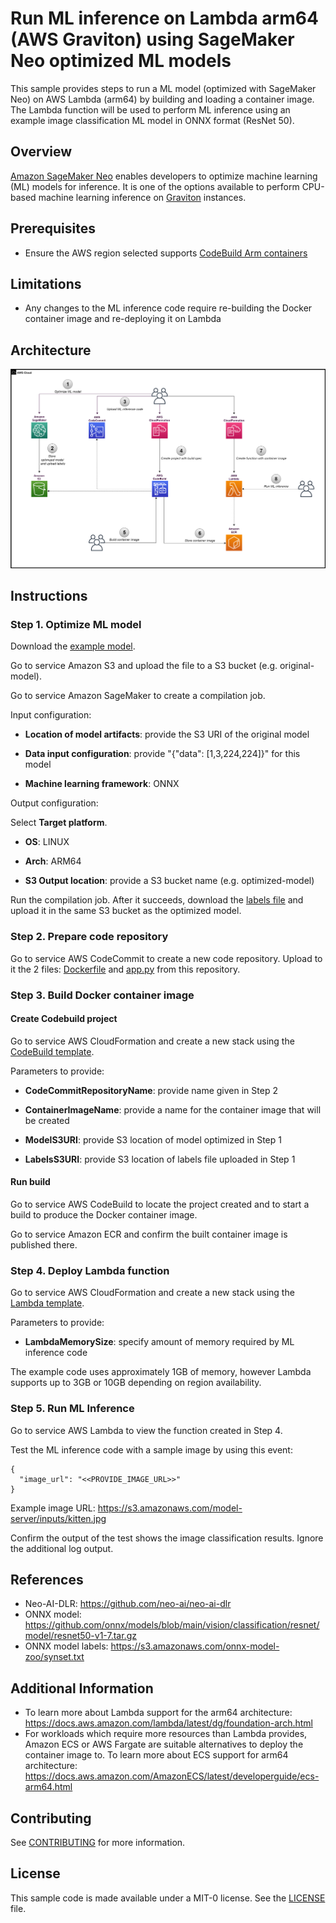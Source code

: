 # Run ML inference on Lambda arm64 (AWS Graviton) using SageMaker Neo optimized ML models

This sample provides steps to run a ML model (optimized with SageMaker Neo) on AWS Lambda (arm64) by building and loading a container image. The Lambda function will be used to perform ML inference using an example image classification ML model in ONNX format (ResNet 50).

## Overview

[Amazon SageMaker Neo](https://aws.amazon.com/sagemaker/neo/) enables developers to optimize machine learning (ML) models for inference. It is one of the options available to perform CPU-based machine learning inference on [Graviton](https://aws.amazon.com/ec2/graviton/) instances.

## Prerequisites
* Ensure the AWS region selected supports [CodeBuild Arm containers](https://docs.aws.amazon.com/codebuild/latest/userguide/build-env-ref-compute-types.html)

## Limitations

* Any changes to the ML inference code require re-building the Docker container image and re-deploying it on Lambda

## Architecture

![Architecture Diagram](./images/architecture_diagram.png)

## Instructions

### Step 1. Optimize ML model

Download the [example model](./data/resnet50-v1-7.tar.gz).

Go to service Amazon S3 and upload the file to a S3 bucket (e.g. original-model).

Go to service Amazon SageMaker to create a compilation job.

Input configuration:

- **Location of model artifacts**: provide the S3 URI of the original model

- **Data input configuration**: provide "{"data": [1,3,224,224]}" for this model

- **Machine learning framework**: ONNX

Output configuration:

Select **Target platform**.

- **OS**: LINUX

- **Arch**: ARM64

- **S3 Output location**: provide a S3 bucket name (e.g. optimized-model)

Run the compilation job. After it succeeds, download the [labels file](./data/synset.txt) and upload it in the same S3 bucket as the optimized model.

### Step 2. Prepare code repository

Go to service AWS CodeCommit to create a new code repository. Upload to it the 2 files: [Dockerfile](./src/Dockerfile) and [app.py](./src/app.py) from this repository.

### Step 3. Build Docker container image

#### Create Codebuild project

Go to service AWS CloudFormation and create a new stack using the [CodeBuild template](./src/DeployCodeBuildProject-Cfn.yaml).

Parameters to provide:

- **CodeCommitRepositoryName**: provide name given in Step 2

- **ContainerImageName**: provide a name for the container image that will be created

- **ModelS3URI**: provide S3 location of model optimized in Step 1

- **LabelsS3URI**: provide S3 location of labels file uploaded in Step 1

#### Run build

Go to service AWS CodeBuild to locate the project created and to start a build to produce the Docker container image.

Go to service Amazon ECR and confirm the built container image is published there.

### Step 4. Deploy Lambda function

Go to service AWS CloudFormation and create a new stack using the [Lambda template](./src/DeployLambdaContainerImage-Cfn.yaml).

Parameters to provide:

- **LambdaMemorySize**: specify amount of memory required by ML inference code

The example code uses approximately 1GB of memory, however Lambda supports up to 3GB or 10GB depending on region availability.

### Step 5. Run ML Inference

Go to service AWS Lambda to view the function created in Step 4.

Test the ML inference code with a sample image by using this event:

```
{
  "image_url": "<<PROVIDE_IMAGE_URL>>"
}
```
Example image URL: https://s3.amazonaws.com/model-server/inputs/kitten.jpg

Confirm the output of the test shows the image classification results. Ignore the additional log output.

## References

* Neo-AI-DLR: https://github.com/neo-ai/neo-ai-dlr
* ONNX model: https://github.com/onnx/models/blob/main/vision/classification/resnet/model/resnet50-v1-7.tar.gz
* ONNX model labels: https://s3.amazonaws.com/onnx-model-zoo/synset.txt

## Additional Information

* To learn more about Lambda support for the arm64 architecture: https://docs.aws.amazon.com/lambda/latest/dg/foundation-arch.html
* For workloads which require more resources than Lambda provides, Amazon ECS or AWS Fargate are suitable alternatives to deploy the container image to. To learn more about ECS support for arm64 architecture: https://docs.aws.amazon.com/AmazonECS/latest/developerguide/ecs-arm64.html

## Contributing

See [CONTRIBUTING](./CONTRIBUTING.md) for more information.

## License

This sample code is made available under a MIT-0 license. See the [LICENSE](./LICENSE) file.
